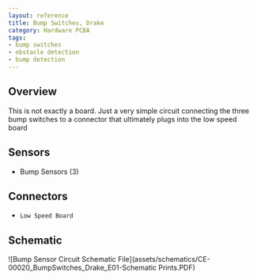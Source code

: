 ```yaml
---
layout: reference
title: Bump Switches, Drake
category: Hardware PCBA
tags:
- bump switches
- obstacle detection
- bump detection
---
```


## Overview
This is not exactly a board. Just a very simple circuit connecting the three bump switches to a connector that ultimately plugs into the low speed board

## Sensors
- Bump Sensors (3)


## Connectors
- ``Low Speed Board``

## Schematic
![Bump Sensor Circuit Schematic File](assets/schematics/CE-00020_BumpSwitches_Drake_E01-Schematic Prints.PDF)

